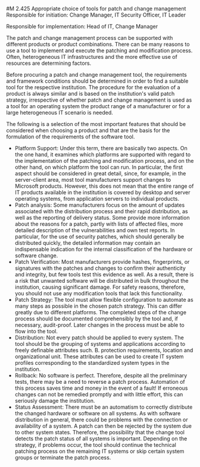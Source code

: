#M 2.425 Appropriate choice of tools for patch and change management
Responsible for initiation: Change Manager, IT Security Officer, IT Leader

Responsible for implementation: Head of IT, Change Manager

The patch and change management process can be supported with different products or product combinations. There can be many reasons to use a tool to implement and execute the patching and modification process. Often, heterogeneous IT infrastructures and the more effective use of resources are determining factors.

Before procuring a patch and change management tool, the requirements and framework conditions should be determined in order to find a suitable tool for the respective institution. The procedure for the evaluation of a product is always similar and is based on the institution's valid patch strategy, irrespective of whether patch and change management is used as a tool for an operating system the product range of a manufacturer or for a large heterogeneous IT scenario is needed.

The following is a selection of the most important features that should be considered when choosing a product and that are the basis for the formulation of the requirements of the software tool.

* Platform Support: Under this term, there are basically two aspects. On the one hand, it examines which platforms are supported with regard to the implementation of the patching and modification process, and on the other hand, on which platform the tool can run. In particular, the first aspect should be considered in great detail, since, for example, in the server-client area, most tool manufacturers support changes to Microsoft products. However, this does not mean that the entire range of IT products available in the institution is covered by desktop and server operating systems, from application servers to individual products.
* Patch analysis: Some manufacturers focus on the amount of updates associated with the distribution process and their rapid distribution, as well as the reporting of delivery status. Some provide more information about the reasons for a patch, partly with lists of affected files, more detailed description of the vulnerabilities and own test reports. In particular, for the use of security patches, which should generally be distributed quickly, the detailed information may contain an indispensable indication for the internal classification of the hardware or software change.
* Patch Verification: Most manufacturers provide hashes, fingerprints, or signatures with the patches and changes to confirm their authenticity and integrity, but few tools test this evidence as well. As a result, there is a risk that unwanted software will be distributed in bulk throughout the institution, causing significant damage. For safety reasons, therefore, you should not use any modification tools that lack this functionality.
* Patch Strategy: The tool must allow flexible configuration to automate as many steps as possible in the chosen patch strategy. This can differ greatly due to different platforms. The completed steps of the change process should be documented comprehensibly by the tool and, if necessary, audit-proof. Later changes in the process must be able to flow into the tool.
* Distribution: Not every patch should be applied to every system. The tool should be the grouping of systems and applications according to freely definable attributes such. B. protection requirements, location and organizational unit. These attributes can be used to create IT system profiles corresponding to the standardized system types in the institution.
* Rollback: No software is perfect. Therefore, despite all the preliminary tests, there may be a need to reverse a patch process. Automation of this process saves time and money in the event of a fault! If erroneous changes can not be remedied promptly and with little effort, this can seriously damage the institution.
* Status Assessment: There must be an automatism to correctly distribute the changed hardware or software on all systems. As with software distribution in general, there could be problems with the connection or availability of a system. A patch can then be rejected by the system due to other system states. Therefore, the possibility that the change tool detects the patch status of all systems is important. Depending on the strategy, if problems occur, the tool should continue the technical patching process on the remaining IT systems or skip certain system groups or terminate the patch process.




